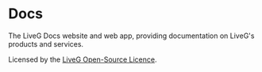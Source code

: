 # Docs
The LiveG Docs website and web app, providing documentation on LiveG's products and services.

Licensed by the [LiveG Open-Source Licence](LICENCE.md).